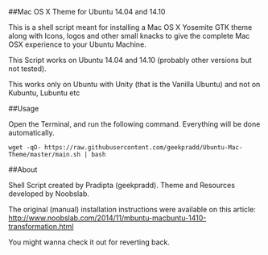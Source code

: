 ##Mac OS X Theme for Ubuntu 14.04 and 14.10 

This is a shell script meant for installing a Mac OS X Yosemite GTK theme along with Icons, logos and other small knacks to give the complete Mac OSX experience to your Ubuntu Machine.

This Script works on Ubuntu 14.04 and 14.10 (probably other versions but not tested).

This works only on Ubuntu with Unity (that is the Vanilla Ubuntu) and not on Kubuntu, Lubuntu etc

##Usage

Open the Terminal, and run the following command. Everything will be done automatically.

```
wget -qO- https://raw.githubusercontent.com/geekpradd/Ubuntu-Mac-Theme/master/main.sh | bash
```

##About

Shell Script created by Pradipta (geekpradd). Theme and Resources developed by Noobslab.

The original (manual) installation instructions were available on this article:
http://www.noobslab.com/2014/11/mbuntu-macbuntu-1410-transformation.html

You might wanna check it out for reverting back.
